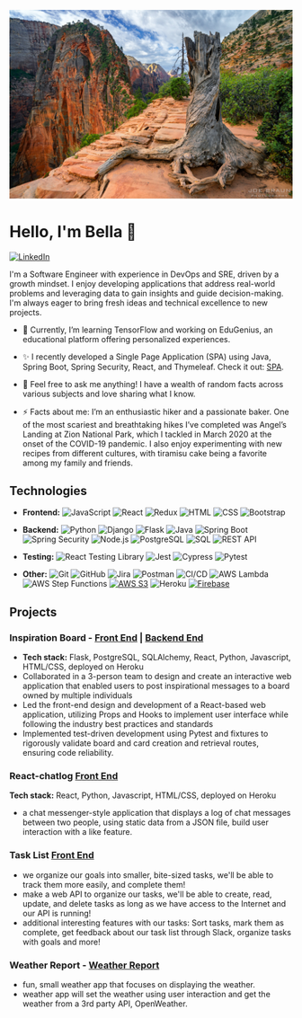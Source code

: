 ![Angel-Landing](https://github.com/bellaiam/bellaiam/blob/main/angel.jpg)

# Hello, I'm Bella 👋
[![LinkedIn](https://img.shields.io/badge/-LinkedIn-blue?logo=linkedin&style=flat-square&logoColor=white)](https://www.linkedin.com/in/bellaiam/)

I'm a Software Engineer with experience in DevOps and SRE, driven by a growth mindset. I enjoy developing applications that address real-world problems and leveraging data to gain insights and guide decision-making. I'm always eager to bring fresh ideas and technical excellence to new projects.

- 🌱 Currently, I’m learning TensorFlow and working on EduGenius, an educational platform offering personalized experiences. 
- ✨ I recently developed a Single Page Application (SPA) using Java, Spring Boot, Spring Security, React, and Thymeleaf. Check it out: [SPA](https://github.com/bellaiam/SPA).

- 💬 Feel free to ask me anything! I have a wealth of random facts across various subjects and love sharing what I know.

- ⚡ Facts about me: I’m an enthusiastic hiker and a passionate baker. One of the most scariest and breathtaking hikes I’ve completed was Angel’s Landing at Zion National Park, which I tackled in March 2020 at the onset of the COVID-19 pandemic. I also enjoy experimenting with new recipes from different cultures, with tiramisu cake being a favorite among my family and friends.

## Technologies
- **Frontend:**
![JavaScript](https://img.shields.io/badge/-JavaScript-F7DF1E?logo=javascript&logoColor=white&style=flat-square)
![React](https://img.shields.io/badge/-React-61DAFB?logo=react&logoColor=white&style=flat-square)
![Redux](https://img.shields.io/badge/-Redux-764ABC?logo=redux&logoColor=white&style=flat-square)
![HTML](https://img.shields.io/badge/-HTML5-E34F26?logo=html5&logoColor=white&style=flat-square)
![CSS](https://img.shields.io/badge/-CSS3-1572B6?logo=css3&logoColor=white&style=flat-square)
![Bootstrap](https://img.shields.io/badge/-Bootstrap-563D7C?logo=bootstrap&logoColor=white&style=flat-square)
- **Backend:**
![Python](https://img.shields.io/badge/-Python-3776AB?logo=python&logoColor=white&style=flat-square)
![Django](https://img.shields.io/badge/-Django-092E20?logo=django&logoColor=white&style=flat-square)
![Flask](https://img.shields.io/badge/-Flask-000000?logo=flask&logoColor=white&style=flat-square)
![Java](https://img.shields.io/badge/-Java-007396?logo=java&logoColor=white&style=flat-square)
![Spring Boot](https://img.shields.io/badge/-Spring%20Boot-6DB33F?logo=spring-boot&logoColor=white&style=flat-square)
![Spring Security](https://img.shields.io/badge/-Spring%20Security-6DB33F?logo=spring-security&logoColor=white&style=flat-square)
![Node.js](https://img.shields.io/badge/-Node.js-339933?logo=node.js&logoColor=white&style=flat-square)
![PostgreSQL](https://img.shields.io/badge/-PostgreSQL-336791?logo=postgresql&logoColor=white&style=flat-square)
![SQL](https://img.shields.io/badge/-SQL-4479A1?logo=sql&logoColor=white&style=flat-square)
![REST API](https://img.shields.io/badge/-REST%20API-007ACC?style=flat-square)


- **Testing:** 
![React Testing Library](https://img.shields.io/badge/-React%20Testing%20Library-DB7093?logo=testing-library&logoColor=white&style=flat-square)
![Jest](https://img.shields.io/badge/-Jest-C21325?logo=jest&logoColor=white&style=flat-square)
![Cypress](https://img.shields.io/badge/-Cypress-17202C?logo=cypress&logoColor=white&style=flat-square)
![Pytest](https://img.shields.io/badge/-Pytest-3776AB?logo=pytest&logoColor=white&style=flat-square)
- **Other:**
![Git](https://img.shields.io/badge/-Git-F05032?logo=git&logoColor=white&style=flat-square)
![GitHub](https://img.shields.io/badge/-GitHub-181717?logo=github&logoColor=white&style=flat-square)
![Jira](https://img.shields.io/badge/-Jira-0052CC?logo=jira&logoColor=white&style=flat-square)
![Postman](https://img.shields.io/badge/-Postman-FF6C37?logo=postman&logoColor=white&style=flat-square)
![CI/CD](https://img.shields.io/badge/-CI%2FCD-03599C?style=flat-square)
![AWS Lambda](https://img.shields.io/badge/-AWS%20Lambda-FF9900?logo=amazon-aws&logoColor=white&style=flat-square)
![AWS Step Functions](https://img.shields.io/badge/-AWS%20Step%20Functions-FF4F8B?logo=amazon-aws&logoColor=white&style=flat-square)
[![AWS S3](https://img.shields.io/badge/AWS-S3-orange)](https://aws.amazon.com/s3/)
![Heroku](https://img.shields.io/badge/-Heroku-430098?logo=heroku&logoColor=white&style=flat-square)
[![Firebase](https://img.shields.io/badge/Firebase-orange)](https://firebase.google.com/)

## Projects
### Inspiration Board - [Front End](https://github.com/red-med/front-end-inspiration-board) | [Backend End](https://github.com/bellaiam/back-end-inspiration-board)
- **Tech stack:** Flask, PostgreSQL, SQLAlchemy, React, Python, Javascript, HTML/CSS, deployed on Heroku
- Collaborated in a 3-person team to design and create an interactive web application that enabled users to post inspirational messages to a board owned by multiple individuals
- Led the front-end design and development of a React-based web application, utilizing Props and Hooks to implement user interface while following the industry best practices and standards
- Implemented test-driven development using Pytest and fixtures to rigorously validate board and card creation and retrieval routes, ensuring code reliability.
  
### React-chatlog [Front End](https://github.com/bellaiam/react-chatlog)
**Tech stack:** React, Python, Javascript, HTML/CSS, deployed on Heroku
- a chat messenger-style application that displays a log of chat messages between two people, using static data from a JSON file, build user interaction with a like feature.

### Task List [Front End](https://github.com/bellaiam/task-list-front-end)
- we organize our goals into smaller, bite-sized tasks, we'll be able to track them more easily, and complete them!
- make a web API to organize our tasks, we'll be able to create, read, update, and delete tasks as long as we have access to the Internet and our API is running!
- additional interesting features with our tasks: Sort tasks, mark them as complete, get feedback about our task list through Slack, 
organize tasks with goals and more!

### Weather Report - [Weather Report](https://github.com/bellaiam/weather-report)
- fun, small weather app that focuses on displaying the weather.
- weather app will set the weather using user interaction and get the weather from a 3rd party API, OpenWeather.